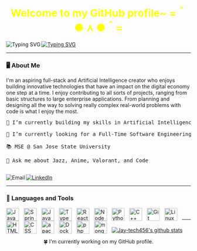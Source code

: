 

<!--
**Jay-tech456/Jay-tech456** is a ✨ _special_ ✨ repository because its `README.md` (this file) appears on your GitHub profile. 

Here are some ideas to get you started:

- 🔭 I’m currently working on ...
- 🌱 I’m currently learning ...
- 👯 I’m looking to collaborate on ...
- 🤔 I’m looking for help with ...
- 💬 Ask me about ...
- 📫 How to reach me: ...
- 😄 Pronouns: ...
- ⚡ Fun fact: ...
**`💻🪐  Software Sculpture(Fullstack/Artificial Intelligence/Creator)  🖥️ `**
-->
 <h1 align="center" style = "color: #FFFF00">Welcome to my GitHub profile~ =＾● ⋏ ●＾=</h1>

 
  <a href="https://git.io/typing-svg" >
            <img align="left" src="https://readme-typing-svg.demolab.com?font=Fira+Code&size=32&duration=4000&pause=1000&color=F7E429&background=000000F6&center=true&vCenter=true&random=false&width=488&height=100&lines=Hello+Hello;My+name+is+Manjesh+P.;A+Software+Engineer;And+a+Fullstack+Artist" alt="Typing SVG" />
        </a>
    <a href="https://git.io/typing-svg" >
            <img src="https://readme-typing-svg.demolab.com?font=Fira+Code&size=32&duration=4000&pause=1000&color=29DAF7&background=000000F6&center=true&vCenter=true&random=false&width=488&height=100&lines=AI%2FML+Sculpturer+;PERN+Stack+Wizzard;MERN+Stack+Warrior;LAMP+Stack+Scientist" alt="Typing SVG" />
        </a>
        





---
### 🖥️ About Me
I'm an aspiring full-stack and Artificial Intelligence creator who enjoys building innovative technologies that have an impact on the digital economy one step at a time. I enjoy contributing to all sorts of projects, ranging from basic structures to large enterprise applications. From planning and designing all the way to solving really complex real-world problems with code is what I enjoy the most. 

<pre>
🔭 I’m currently building my skills in Artificial Intelligence, Fullstack development, and Distributed Systems <br>
🌱 I’m currently looking for a Full-Time Software Engineering Role <br>
📚 MSE @ San Jose State University <br>
💬 Ask me about Jazz, Anime, Valorant, and Code

</pre>

<div> 
     <a href="mailto:manjeshprasad21@gmail.com" > 
          <img  align="left" alt="Email" title "Please email me" src = "https://img.shields.io/badge/Gmail-D14836?style=for-the-badge&logo=gmail&logoColor=white"/>
     </a> 
     <a href="https://www.linkedin.com/in/manjesh-p-91902919a/">
         <img alt="LinkedIn" title="Connect with me on LinkedIn"  src="https://img.shields.io/badge/LinkedIn-0077B5?style=for-the-badge&logo=linkedin&logoColor=white"/>
     </a> 


---
### 🧰 Languages and Tools
<div>
<img align="left" alt="Java" width="35px" style="padding-right:10px;" src="https://cdn.jsdelivr.net/gh/devicons/devicon/icons/java/java-original.svg"/>
<img align="left" alt="Spring" width="35px" style="padding-right:10px;" src="https://cdn.jsdelivr.net/gh/devicons/devicon/icons/spring/spring-original.svg" />
<img align="left" alt="JavaScript" width="35px" style="padding-right:10px;" src="https://cdn.jsdelivr.net/gh/devicons/devicon/icons/javascript/javascript-plain.svg" />
<img align="left" alt="TypeScript" width="35px" style="padding-right:10px;" src="https://cdn.jsdelivr.net/gh/devicons/devicon/icons/typescript/typescript-plain.svg" />
<img align="left" alt="React" width="35px" style="padding-right:10px;" src="https://cdn.jsdelivr.net/gh/devicons/devicon/icons/react/react-original.svg" />
<img align="left" alt="NodeJS" width="35px" style="padding-right:10px;" src="https://cdn.jsdelivr.net/gh/devicons/devicon/icons/nodejs/nodejs-original.svg" />
<img align="left" alt="Python" width="35px" style="padding-right:10px;" src="https://cdn.jsdelivr.net/gh/devicons/devicon/icons/python/python-original.svg" />
<img align="left" alt="C++" width="35px" style="padding-right:10px;" src="https://cdn.jsdelivr.net/gh/devicons/devicon/icons/cplusplus/cplusplus-original.svg" />
<img align="left" alt="Git" width="35px" style="padding-right:10px;" src="https://cdn.jsdelivr.net/gh/devicons/devicon/icons/git/git-original.svg" />
<img align="left" alt="Linux" width="35px" style="padding-right:10px;" src="https://cdn.jsdelivr.net/gh/devicons/devicon/icons/linux/linux-original.svg" />
<img align="left" alt="HTML" width="35px" style="padding-right:10px;" src="https://cdn.jsdelivr.net/gh/devicons/devicon/icons/html5/html5-plain.svg" />
<img align="left" alt="CSS" width="35px" style="padding-right:10px;" src="https://cdn.jsdelivr.net/gh/devicons/devicon/icons/css3/css3-plain.svg" />
<img align="left" alt="apache" width="35px" style="padding-right:10px;" src="https://cdn.jsdelivr.net/gh/devicons/devicon/icons/apache/apache-original.svg" />
 <img align="left" alt="Docker" width="35px" style="padding-right:10px;" src="https://cdn.jsdelivr.net/gh/devicons/devicon/icons/docker/docker-original.svg" />
 <img align="left" alt="php" width="35px" style="padding-right:10px;" src="https://cdn.jsdelivr.net/gh/devicons/devicon/icons/php/php-original.svg" />
 <img align="left" alt="mongodb" width="35px" style="padding-right:10px;" src="https://cdn.jsdelivr.net/gh/devicons/devicon/icons/mongodb/mongodb-original.svg" />
  

</div>

<br>


---
<section>
  <div style="margin-top: 20px;">
    <p>
      <a href="https://github.com/Jay-tech456">
        <img src="https://github-readme-stats.vercel.app/api?username=Jay-tech456&hide_border=true&show_icons=true&theme=dark" alt="Jay-tech456's github stats">
      </a>
    </p>
  </div>
</section>

<footer align ="center"> 
 <span >🍀 I'm currently working on my GitHub profile. </span>
 </footer>
